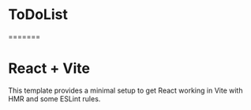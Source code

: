 # ToDoList
=======
# React + Vite

This template provides a minimal setup to get React working in Vite with HMR and some ESLint rules.
